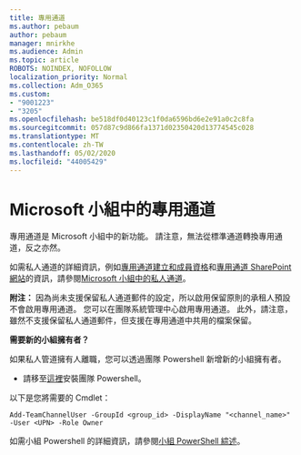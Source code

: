 ```yaml
---
title: 專用通道
ms.author: pebaum
author: pebaum
manager: mnirkhe
ms.audience: Admin
ms.topic: article
ROBOTS: NOINDEX, NOFOLLOW
localization_priority: Normal
ms.collection: Adm_O365
ms.custom:
- "9001223"
- "3205"
ms.openlocfilehash: be518df0d40123c1f0da6596bd6e2e91a0c2c8fa
ms.sourcegitcommit: 057d87c9d866fa1371d02350420d13774545c028
ms.translationtype: MT
ms.contentlocale: zh-TW
ms.lasthandoff: 05/02/2020
ms.locfileid: "44005429"
---
```

# <a name="private-channels-in-microsoft-teams"></a>Microsoft 小組中的專用通道

專用通道是 Microsoft 小組中的新功能。 請注意，無法從標準通道轉換專用通道，反之亦然。

如需私人通道的詳細資訊，例如[專用通道建立和成員資格](https://docs.microsoft.com/MicrosoftTeams/private-channels#private-channel-creation-and-membership)和[專用通道 SharePoint 網站](https://docs.microsoft.com/MicrosoftTeams/private-channels#private-channel-sharepoint-sites)的資訊，請參閱[Microsoft 小組中的私人通道](https://docs.microsoft.com/MicrosoftTeams/private-channels)。 

**附注：** 因為尚未支援保留私人通道郵件的設定，所以啟用保留原則的承租人預設不會啟用專用通道。 您可以在團隊系統管理中心啟用專用通道。 此外，請注意，雖然不支援保留私人通道郵件，但支援在專用通道中共用的檔案保留。

**需要新的小組擁有者？**

如果私人管道擁有人離職，您可以透過團隊 Powershell 新增新的小組擁有者。


- 請移至[這裡](https://www.powershellgallery.com/packages/MicrosoftTeams/1.0.6)安裝團隊 Powershell。

以下是您將需要的 Cmdlet：

`
    Add-TeamChannelUser -GroupId <group_id> -DisplayName "<channel_name>" -User <UPN> -Role Owner
`

如需小組 Powershell 的詳細資訊，請參閱[小組 PowerShell 綜述](https://docs.microsoft.com/microsoftteams/teams-powershell-overview)。
